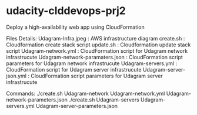 # udacity-clddevops-prj2
Deploy a high-availability web app using CloudFormation

Files Details:
Udagram-Infra.jpeg : AWS infrastructure diagram
create.sh : Cloudformation create stack script 
update.sh : Cloudformation update stack script 
Udagram-network.yml : CloudFormation script for Udagram network infrastrucute
Udagram-network-paramaters.json : CloudFormation script parameters for Udagram network infrastrucute
Udagram-servers.yml : CloudFormation script for Udagram server infrastrucute
Udagram-server-json.yml : CloudFormation script parameters for Udagram server infrastrucute

Commands:
./create.sh Udagram-network Udagram-network.yml Udagram-network-parameters.json
./create.sh Udagram-servers Udagram-servers.yml Udagram-server-parameters.json
